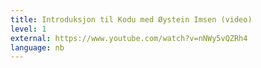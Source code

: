 ```yaml
---
title: Introduksjon til Kodu med Øystein Imsen (video)
level: 1
external: https://www.youtube.com/watch?v=nNWy5vQZRh4
language: nb
---
```


